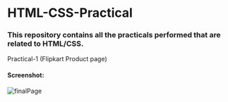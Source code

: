 # HTML-CSS-Practical

### This repository contains all the practicals performed that are related to HTML/CSS.


Practical-1 (Flipkart Product page)
#### Screenshot:
![finalPage](https://user-images.githubusercontent.com/71627585/146712068-4882e245-186d-4612-8929-ac0bf89f15d1.png)


